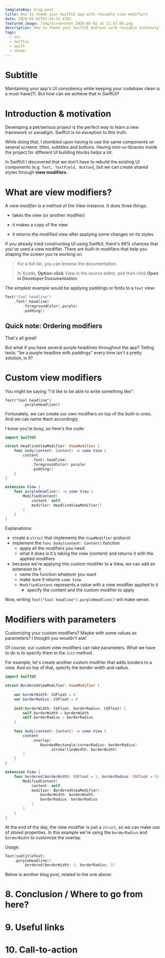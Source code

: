 ```yaml
---
templateKey: blog-post
title: How to theme your SwiftUI app with reusable view modifiers
date: 2020-05-02T07:34:53.476Z
featured_image: /img/Screenshot 2020-05-02 at 13.47.06.png
description: How to theme your SwiftUI buttons with reusable buttonstyles
tags:
  - ios
  - swiftui
  - swift
  - theme
---
```

# Subtitle

Maintaining your app's UI consistency while keeping your codebase clean is a must-have(?). But how can we achieve that in SwiftUI?

# Introduction & motivation

Developing a pet/serious project is the perfect way to learn a new framework or paradigm. SwiftUI is no exception to this truth.

While doing that, I stumbled upon having to use the same components on several screens: titles, subtitles and buttons. Having mini-ui-libraries inside the project for different UI building blocks helps a lot.

In SwiftUI I discovered that we don't have to rebuild the existing UI components (e.g. `Text, TextField, Button`), but we can create shared styles through **view modifiers** .

<!--Add image-->

# What are view modifiers?

A *view modifier* is a method of the View instance. It does three things:

- takes the view (or another modifier)

- it makes a copy of the view

- it returns the modified view after applying some changes on its styles. 

If you already tried constructing UI using SwiftUI, there's 99% chances that you've used a view modifier. There are built-in modifiers that help you shaping the screen you're working on.

> For a full list, you can browse the documentation.
>
> In Xcode, **Option-click** View in the source editor, and then click **Open in Developer Documentation**.

The simplest example would be applying paddings or fonts to a `Text` view:

```swift
Text("Cool headline")
    .font(.headline)
		.foregroundColor(.purple)
		.padding()

```

<!-- Add screenshot with the result -->





## Quick note: Ordering modifiers

<!-- Where to put this? -->



That's all great! 

But what if you have several purple headlines throughout the app? Telling texts: "be a purple headline with paddings" every time isn't a pretty solution, is it?

<!--Add meme (yes, you're right/ok, now what)-->

# Custom view modifiers

You might be saying "I'd like to be able to write something like":

```
Text("Cool headline")
		.purpleHeadline()
```

Fortunately, we can create our own modifiers on top of the built-in ones. And we can name them accordingly.

I know you're busy, so here's the code:

```swift
import SwiftUI

struct HeadlineViewModifier: ViewModifier {
    func body(content: Content) -> some View {
        content
            .font(.headline)
            .foregroundColor(.purple)
            .padding()
    }
}

extension View {
    func purpleHeadline() -> some View {
        ModifiedContent(
            content: self,
            modifier: HeadlineViewModifier()
        )
    }
}
```

Explanations:

- create a `struct` that implements the `ViewModifier` protocol
- implement the `func body(content: Content)` function
  - apply all the modifiers you need
  - what it does is it's taking the view (content) and returns it with the applied modifiers
- because we're applying this custom modifier to a View, we can add an extension to it
  - name the function whatever you want
  - make sure it returns `some View`
  - `ModifiedContent` represents a value with a view modifier applied to it
    - specify the content and the custom modifier to apply

Now, writing `Text("Cool headline").purpleHeadline()` will make sense.



# Modifiers with parameters

Customizing your custom modifiers? Maybe with some values as parameters? I thought you wouldn't ask!

<!-- Add image/meme. Smth. about more customization -->

Of course, our custom view modifiers can take parameters. What we have to do is to specify them in the `init` method.

For example, let's create another custom modifier that adds borders to a view. And on top of that, specify the border width and radius.

```swift
import SwiftUI

struct BorderedViewModifier: ViewModifier {
    
    var borderWidth: CGFloat = 0
    var borderRadius: CGFloat = 0
    
    init(borderWidth: CGFloat, borderRadius: CGFloat) {
        self.borderWidth = borderWidth
        self.borderRadius = borderRadius
    }
    
    func body(content: Content) -> some View {
        content
            .overlay(
                RoundedRectangle(cornerRadius: borderRadius)
                    .stroke(lineWidth: borderWidth)
        )
    }
}

extension View {
    func bordered(borderWidth: CGFloat = 1, borderRadius: CGFloat = 0) -> some View {
        ModifiedContent(
            content: self,
            modifier: BorderedViewModifier(
                borderWidth: borderWidth,
                borderRadius: borderRadius
            )
        )
    }
}

```



At the end of the day, the view modifier is just a `struct`, so we can make use of stored properties.  In this example we're using the `borderRadius` and `borderWidth` to customize the overlay.

Usage: 

```swift
Text(subtitleText)
    .purpleHeadline()
		.bordered(borderWidth: 3, borderRadius: 5)
```

<!-- Add screenshot -->





Below is another blog post, related to the one above:



# 8. Conclusion / Where to go from here?



# 9. Useful links



# 10. Call-to-action



